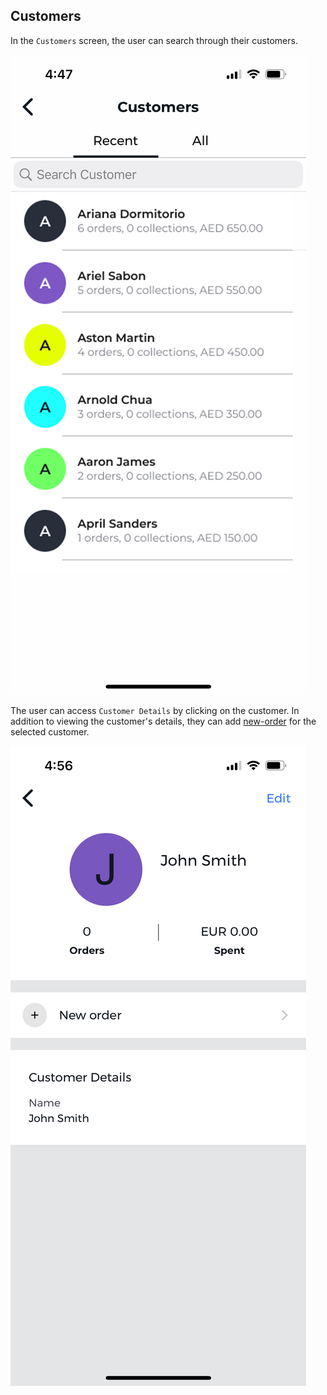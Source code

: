## Customers

In the `Customers` screen, the user can search through their customers.

![Customers Screen](../../images/screenshots/customers/01.jpg?raw=true "Customers")

The user can access `Customer Details` by clicking on the customer. In addition to viewing the customer's details, they can add [new-order](./new-order.md) for the selected customer.

![Customers Screen](../../images/screenshots/customers/02.jpg?raw=true "Customers")
